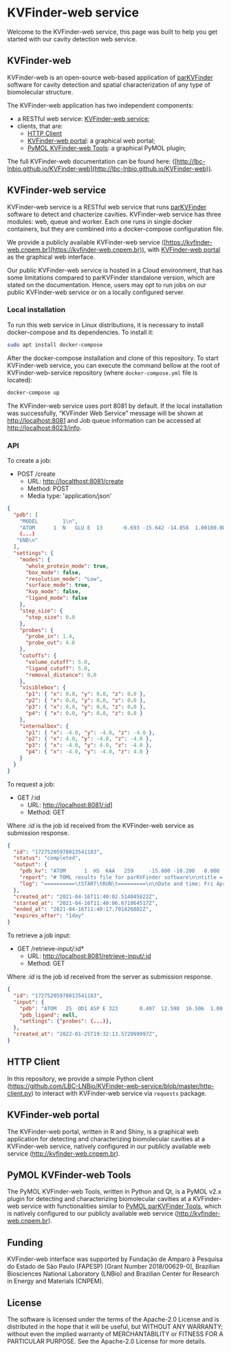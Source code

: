 # KVFinder-web service

Welcome to the KVFinder-web service, this page was built to help you get started with our cavity detection web service.

## KVFinder-web

KVFinder-web is an open-source web-based application of [parKVFinder](https://github.com/LBC-LNBio) software for cavity detection and spatial characterization of any type of biomolecular structure.

The KVFinder-web application has two independent components:

- a RESTful web service: [KVFinder-web service](https://github.com/LBC-LNBio/KVFinder-web-service);
- clients, that are:
  - [HTTP Client](https://github.com/LBC-LNBio/KVFinder-web-service/blob/master/http-client.py)
  - [KVFinder-web portal](https://github.com/LBC-LNBio/KVFinder-web-portal): a graphical web portal;
  - [PyMOL KVFinder-web Tools](https://github.com/LBC-LNBio/PyMOL-KVFinder-web-Tools): a graphical PyMOL plugin;

The full KVFinder-web documentation can be found here: ([http://lbc-lnbio.github.io/KVFinder-web](http://lbc-lnbio.github.io/KVFinder-web)).

## KVFinder-web service

KVFinder-web service is a RESTful web service that runs [parKVFinder](https://github.com/LBC-LNBio/parKVFinder) software to detect and chacterize cavities. KVFinder-web service has three modules: web, queue and worker. Each one runs in single docker containers, but they are combined into a docker-compose configuration file.

We provide a publicly available KVFinder-web service ([https://kvfinder-web.cnpem.br](https://kvfinder-web.cnpem.br)), with [KVFinder-web portal](https://github.com/LBC-LNBio/KVFinder-web-portal) as the graphical web interface.

Our public KVFinder-web service is hosted in a Cloud environment, that has some limitations compared to parKVFinder standalone version, which are stated on the documentation. Hence, users may opt to run jobs on our public KVFinder-web service or on a locally configured server.

### Local installation

To run this web service in Linux distributions, it is necessary to install docker-compose and its dependencies. To install it:

```bash
sudo apt install docker-compose
```

After the docker-compose installation and clone of this repository. To start KVFinder-web service, you can execute the command bellow at the root of KVFinder-web-service repository (where `docker-compose.yml` file is located):

```bash
docker-compose up
```

The KVFinder-web service uses port 8081 by default. If the local installation was successfully, “KVFinder Web Service” message will be shown at <http://localhost:8081> and Job queue information can be accessed at <http://localhost:8023/info>.

### API

To create a job:

- POST /create
  - URL: <http://localthost:8081/create>
  - Method: POST
  - Media type: 'application/json'

```json
{
  "pdb": [
    "MODEL        1\n",
    "ATOM      1  N   GLU E  13      -6.693 -15.642 -14.858  1.00100.00           N  \n",
    (...)
   "END\n"
  ],
  "settings": {
    "modes": {
      "whole_protein_mode": true,
      "box_mode": false,
      "resolution_mode": "Low",
      "surface_mode": true,
      "kvp_mode": false,
      "ligand_mode": false
    },
    "step_size": {
      "step_size": 0.0
    },
    "probes": {
      "probe_in": 1.4,
      "probe_out": 4.0
    },
    "cutoffs": {
      "volume_cutoff": 5.0,
      "ligand_cutoff": 5.0,
      "removal_distance": 0.0
    },
    "visiblebox": {
      "p1": { "x": 0.0, "y": 0.0, "z": 0.0 },
      "p2": { "x": 0.0, "y": 0.0, "z": 0.0 },
      "p3": { "x": 0.0, "y": 0.0, "z": 0.0 },
      "p4": { "x": 0.0, "y": 0.0, "z": 0.0 }
    },
    "internalbox": {
      "p1": { "x": -4.0, "y": -4.0, "z": -4.0 },
      "p2": { "x": 4.0, "y": -4.0, "z": -4.0 },
      "p3": { "x": -4.0, "y": 4.0, "z": -4.0 },
      "p4": { "x": -4.0, "y": -4.0, "z": 4.0 }
    }
  }
}
```

To request a job:

- GET /:id
  - URL: <http://localhost:8081/:id]>
  - Method: GET

Where *:id* is the job id received from the KVFinder-web service as submission response.

```json
{
  "id": "17275205978013541183",
  "status": "completed",
  "output": {
    "pdb_kv": "ATOM      1  HS  KAA   259     -15.000 -10.200   0.000  1.00  0.00\nATOM      2(...)",
    "report": "# TOML results file for parKVFinder software\n\ntitle = \"parKVFinder results f(...)",
    "log": "==========\tSTART\tRUN\t=========\n\nDate and time: Fri Apr 16 11:40:06 2021\n\nRu(...)",
  },
  "created_at": "2021-04-16T11:40:02.514045822Z",
  "started_at": "2021-04-16T11:40:06.671064517Z",
  "ended_at": "2021-04-16T11:40:17.701426882Z",
  "expires_after": "1day"
}
```

To retrieve a job input:

- GET /retrieve-input/:id*
  - URL: <http://localhost:8081/retrieve-input/:id>
  - Method: GET

Where *:id*  is the job id received from the server as submission response.

```json
{
  "id": "17275205978013541183",
  "input": {
    "pdb": "ATOM   25  OD1 ASP E 323       0.497  12.598  16.506  1.00 40.80           O  \nATOM      26(...)",
    "pdb_ligand": null,
    "settings": {"probes": (...)},
  },
  "created_at": "2022-01-25T19:32:13.572099997Z",
}
```

## HTTP Client

In this repository, we provide a simple Python client (<https://github.com/LBC-LNBio/KVFinder-web-service/blob/master/http-client.py>) to interact with KVFinder-web service via `requests` package.

## KVFinder-web portal

The KVFinder-web portal, written in R and Shiny, is a graphical web application for detecting and characterizing biomolecular cavities at a KVFinder-web service, natively configured in our publicly available web service (<http://kvfinder-web.cnpem.br>).

## PyMOL KVFinder-web Tools

The PyMOL KVFinder-web Tools, written in Python and Qt, is a PyMOL v2.x plugin for detecting and characterizing biomolecular cavities at a KVFinder-web service with functionalities similar to [PyMOL parKVFinder Tools](https://github.com/LBC-LNBio/parKVFinder/wiki/parKVFinder-Tutorial#pymol2-parkvfinder-tools), which is natively configured to our publicly available web service (<http://kvfinder-web.cnpem.br>).

## Funding

KVFinder-web interface was supported by Fundação de Amparo à Pesquisa do Estado de São Paulo (FAPESP) [Grant Number 2018/00629-0], Brazilian Biosciences National Laboratory (LNBio) and Brazilian Center for Research in Energy and Materials (CNPEM).

## License

The software is licensed under the terms of the Apache-2.0 License and is distributed in the hope that it will be useful, but WITHOUT ANY WARRANTY; without even the implied warranty of MERCHANTABILITY or FITNESS FOR A PARTICULAR PURPOSE. See the Apache-2.0 License for more details.
